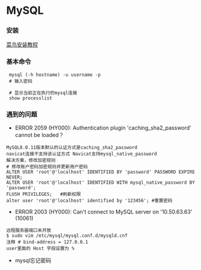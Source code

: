 # MySQL

### 安装
[菜鸟安装教程](https://www.runoob.com/w3cnote/windows10-mysql-installer.html)



### 基本命令

```shell
 mysql (-h hostname) -u username -p 
 # 输入密码

 # 显示当前正在执行的mysql连接
 show processlist
```

### 遇到的问题
- ERROR 2059 (HY000): Authentication plugin 'caching_sha2_password' cannot be loaded？
```shell
MySQL8.0.11版本默认的认证方式是caching_sha2_password 
navicat连接不支持该认证方式 Navicat支持mysql_native_password
解决方案，修改加密规则
# 修改账户密码加密规则并更新用户密码
ALTER USER 'root'@'localhost' IDENTIFIED BY 'password' PASSWORD EXPIRE NEVER;
ALTER USER 'root'@'localhost' IDENTIFIED WITH mysql_native_password BY 'password'; 
FLUSH PRIVILEGES;   #刷新权限 
alter user 'root'@'localhost' identified by '123456'; #重置密码
```

- ERROR 2003 (HY000): Can't connect to MySQL server on '10.50.63.63' (10061)
```shell
远程服务器端口未开放
$ sudo vim /etc/mysql/mysql.conf.d/mysqld.cnf
注释 # bind-address = 127.0.0.1
user里面的 Host 字段设置为 %
```

- mysql忘记密码